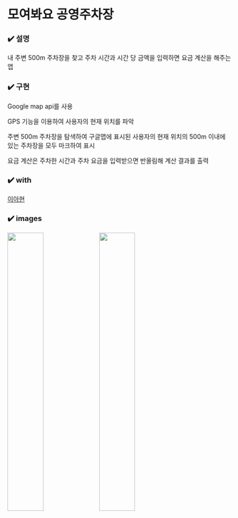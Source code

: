 # 모여봐요 공영주차장

### :heavy_check_mark: 설명

내 주변 500m 주차장을 찾고 주차 시간과 시간 당 금액을 입력하면 요금 계산을 해주는 앱

### :heavy_check_mark: 구현

Google map api를 사용

GPS 기능을 이용하여 사용자의 현재 위치를 파악

주변 500m 주차장을 탐색하여 구글맵에 표시된 사용자의 현재 위치의 500m 이내에 있는 주차장을 모두 마크하여 표시

요금 계산은 주차한 시간과 주차 요금을 입력받으면 반올림해 계산 결과를 출력

### :heavy_check_mark: with

[이아현](https://github.com/LAH1203)

### :heavy_check_mark: images

<img src = "https://user-images.githubusercontent.com/59350891/99969154-6f1b1400-2ddd-11eb-8f09-b6b421aab4d8.jpg" width = "40%">
<img src = "https://user-images.githubusercontent.com/59350891/99969165-72160480-2ddd-11eb-961e-6134da700206.jpg" width = "40%">



